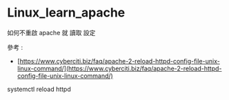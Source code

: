 # Linux_learn_apache
如何不重啟 apache 就 讀取 設定

參考 : 

* [https://www.cyberciti.biz/faq/apache-2-reload-httpd-config-file-unix-linux-command/](https://www.cyberciti.biz/faq/apache-2-reload-httpd-config-file-unix-linux-command/)

systemctl reload httpd
